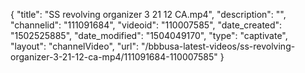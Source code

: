{
    "title": "SS revolving organizer 3 21 12 CA.mp4",
    "description": "",
    "channelid": "111091684",
    "videoid": "110007585",
    "date_created": "1502525885",
    "date_modified": "1504049170",
    "type": "captivate",
    "layout": "channelVideo",
    "url": "\/bbbusa-latest-videos\/ss-revolving-organizer-3-21-12-ca-mp4\/111091684-110007585"
}